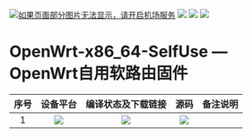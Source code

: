 [![如果页面部分图片无法显示，请开启机场服务](https://visitor-badge.glitch.me/badge?page_id=OpenWrt-x86_64-SelfUse-visitor-badge)](#readme) [![](https://img.shields.io/github/issues/lazzman/OpenWrt-x86_64-SelfUse?color=FFFFFF)](https://github.com/lazzman/OpenWrt-x86_64-SelfUse/issues) [![](https://img.shields.io/github/stars/lazzman/OpenWrt-x86_64-SelfUse?color=FFFFFF)](https://github.com/lazzman/OpenWrt-x86_64-SelfUse/stargazers) [![](https://img.shields.io/github/forks/lazzman/OpenWrt-x86_64-SelfUse?color=FFFFFF)](https://github.com/lazzman/OpenWrt-x86_64-SelfUse/network/members)

OpenWrt-x86_64-SelfUse — OpenWrt自用软路由固件
======================

|    序号   |     设备平台     |   编译状态及下载链接 |   源码   | 备注说明   |
| :-----------------: | :-------------: |:-----------------: | :-----------------: |  :-----------------: | 
| 1 |   [![](https://img.shields.io/badge/OpenWrt-x86_64_(64位)-FFFFFF.svg)](https://github.com/lazzman/OpenWrt-x86_64-SelfUse/actions?query=workflow%3A%22Build+OpenWrt%22)    | [![](https://github.com/IvanSolis1989/OpenWrt-DIY/workflows/Build%20X86(64bit)%20OpenWrt/badge.svg)](https://github.com/lazzman/OpenWrt-x86_64-SelfUse/actions?query=workflow%3A%22Build+OpenWrt%22) |[![](https://img.shields.io/badge/Lean-源码-orange.svg)](https://github.com/coolsnowwolf/lede) |  |  

